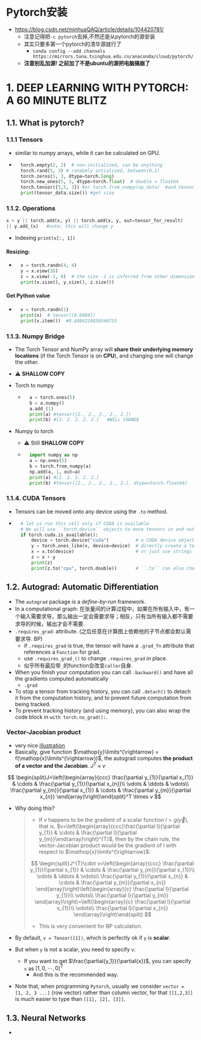 # Pytorch安装

- https://blog.csdn.net/minhuaQAQ/article/details/104420781/
    - 注意记得把`-c pytorch`去掉,不然还是从pytorch的源安装
    - 其实只要多第一个pytorch的清华源就行了
        - `conda config --add channels https://mirrors.tuna.tsinghua.edu.cn/anaconda/cloud/pytorch/`
    - **注意别乱加源! 之前加了不是ubuntu的源把电脑搞崩了**

# 1. DEEP LEARNING WITH PYTORCH: A 60 MINUTE BLITZ

## 1.1. What is pytorch?

### 1.1.1 Tensors

- similar to numpy arrays, while it can be calculated on GPU.

- ```python
    torch.empty(2, 2)  # non-initialized, can be anything
    torch.rand(5, 3) # randomly intialized, between(0,1)
    torch.zeros(5, 3, dtype=torch.long)
    torch.new_ones(5, 3, dtype=torch.float)  # double = float64
    torch.tensor([5,5, 3]) #or torch.from_numpy(np_data)  #and tensor_data.numpy()
    print(tensor_data.size()) #get size
    ```

### 1.1.2. Operations

```python
x + y || torch.add(x, y) || torch.add(x, y, out=tensor_for_result) 
|| y.add_(x)   #note: this will change y
```

- Indexing `print(x[:, 1])`

#### Resizing:

- ```python
    x = torch.randn(4, 4)
    y = x.view(16)
    z = x.view(-1, 8)  # the size -1 is inferred from other dimensions
    print(x.size(), y.size(), z.size())
    ```

#### Get Python value

- ```python
    x = torch.randn(1)
    print(x)  # tensor([0.6884])
    print(x.item())  #0.6884220838546753
    ```

### 1.1.3. Numpy Bridge

- The Torch Tensor and NumPy array will **share their underlying memory locations** (if the Torch Tensor is on **CPU**), and changing one will change the other.

- :warning: **SHALLOW COPY**

- Torch to numpy

    - ```python
        a = torch.ones(5)
        b = a.numpy()
        a.add_(1)
        print(a) #tensor([2., 2., 2., 2., 2.])
        print(b) #[2. 2. 2. 2. 2.]   #WILL CHANGE
        ```

- Numpy to torch

    - :warning: Still **SHALLOW COPY**

    - ```python
        import numpy as np
        a = np.ones(5)
        b = torch.from_numpy(a)
        np.add(a, 1, out=a)
        print(a) #[2. 2. 2. 2. 2.]
        print(b) #tensor([2., 2., 2., 2., 2.], dtype=torch.float64)
        ```

### 1.1.4. CUDA Tensors

- Tensors can be moved onto any device using the `.to` method.

- ```python
    # let us run this cell only if CUDA is available
    # We will use ``torch.device`` objects to move tensors in and out of GPU
    if torch.cuda.is_available():
        device = torch.device("cuda")          # a CUDA device object
        y = torch.ones_like(x, device=device)  # directly create a tensor on GPU
        x = x.to(device)                       # or just use strings ``.to("cuda")``
        z = x + y
        print(z)
        print(z.to("cpu", torch.double))       # ``.to`` can also change dtype together!
    ```

## 1.2. Autograd: Automatic Differentiation

- The `autograd` package is a *define-by-run* framework.
- In a computational graph: 在张量间的计算过程中，如果在所有输入中，有一个输入需要求导，那么输出一定会需要求导；相反，只有当所有输入都不需要求导的时候，输出才会不需要.
- `.requires_grad`: attribute. (之后任意在计算图上依赖他的子节点都会默认需要求导. BP)
    - if `.requires_grad` is true, the tensor will have a `.grad_fn` attribute that references a `Function` for grad.
    - use `.requires_grad_()`  to change `.requires_grad` in place.
    - 似乎所有最后带`_`的function会改变`caller`自身.
- When you finish your computation you can call `.backward()` and have all the gradients computed automatically
    - `.grad`
- To stop a tensor from tracking history, you can call `.detach()` to detach it from the computation history, and to prevent future computation from being tracked.
- To prevent tracking history (and using memory), you can also wrap the code block in `with torch.no_grad():`.

### Vector-Jacobian product

- very nice [illustration](https://suzyahyah.github.io/calculus/pytorch/2018/07/01/Pytorch-Autograd-Backprop.html)
- Basically, give function $\mathop{y}\limits^{\rightarrow} = f(\mathop{x}\limits^{\rightarrow})$, the autograd computes **the product of a vector and the Jacobian**. $J^T\times v$

$$
\begin{split}J=\left(\begin{array}{ccc}
 \frac{\partial y_{1}}{\partial x_{1}} & \cdots & \frac{\partial y_{1}}{\partial x_{n}}\\
 \vdots & \ddots & \vdots\\
 \frac{\partial y_{m}}{\partial x_{1}} & \cdots & \frac{\partial y_{m}}{\partial x_{n}}
 \end{array}\right)\end{split}^T \times v
$$

- Why doing this?

    > - If $v$ happens to be the gradient of a scalar function $l=g\left(\vec{y}\right)$, that is, $v=\left(\begin{array}{ccc}\frac{\partial l}{\partial y_{1}} & \cdots & \frac{\partial l}{\partial y_{m}}\end{array}\right)^{T}$, then by the chain rule, the vector-Jacobian product would be the gradient of $l$ with respect to $\mathop{x}\limits^{\rightarrow}$:
    >
    > $$
    > \begin{split}J^{T}\cdot v=\left(\begin{array}{ccc}
    >  \frac{\partial y_{1}}{\partial x_{1}} & \cdots & \frac{\partial y_{m}}{\partial x_{1}}\\
    >  \vdots & \ddots & \vdots\\
    >  \frac{\partial y_{1}}{\partial x_{n}} & \cdots & \frac{\partial y_{m}}{\partial x_{n}}
    >  \end{array}\right)\left(\begin{array}{c}
    >  \frac{\partial l}{\partial y_{1}}\\
    >  \vdots\\
    >  \frac{\partial l}{\partial y_{m}}
    >  \end{array}\right)=\left(\begin{array}{c}
    >  \frac{\partial l}{\partial x_{1}}\\
    >  \vdots\\
    >  \frac{\partial l}{\partial x_{n}}
    >  \end{array}\right)\end{split}
    > $$
    >
    > - This is very convenient for BP calculation.

- By default, `v = Tensor([1])`, which is perfectly ok if `y` is **scalar**.

- But when `y` is not a scalar, you need to specify `v`:

    - If you want to get $\frac{\partial{y_1}}{\partial{x}}$, you can specify `v` as $[1, 0, \cdots, 0]^T$
        - And this is the recommended way.

- Note that, when programming `Pytorch`, usually we consider `vector = [1, 2, 3 ...]` (row vector) rather than column vector, for that `[[1,2,3]]` is much easier to type than `[[1], [2], [3]]`.

##  1.3. Neural Networks

- 

